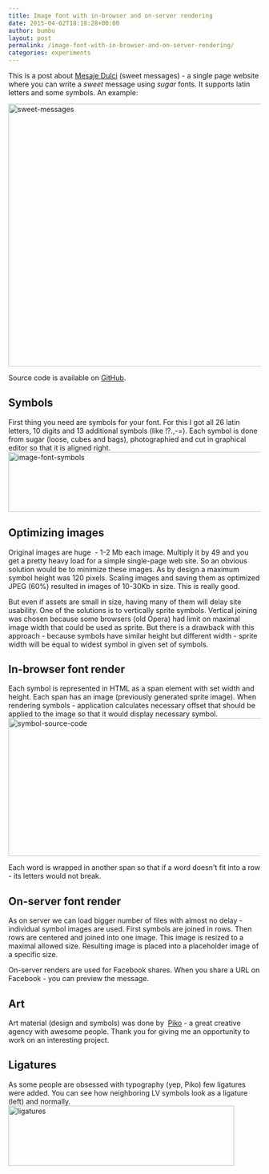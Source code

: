 ```yaml
---
title: Image font with in-browser and on-server rendering
date: 2015-04-02T18:18:28+00:00
author: bumbu
layout: post
permalink: /image-font-with-in-browser-and-on-server-rendering/
categories: experiments
---
```

This is a post about <a title="Mesaje Dulci" href="http://mesajedulci.suedzucker.md/" target="_blank">Mesaje Dulci</a> (sweet messages) - a single page website where you can write a <em>sweet</em> message using <em>sugar</em> fonts. It supports latin letters and some symbols. An example:

<img class="aligncenter wp-image-670 size-full" src="http://bumbu.me/wp-content/uploads/2015/04/sweet-messages.jpg" alt="sweet-messages" width="700" height="525" />

Source code is available on <a href="https://github.com/bumbu/mesajedulci" target="_blank">GitHub</a>.
<h2>Symbols</h2>
First thing you need are symbols for your font. For this I got all 26 latin letters, 10 digits and 13 additional symbols (like !?.,-=). Each symbol is done from sugar (loose, cubes and bags), photographied and cut in graphical editor so that it is aligned right.

<img class="aligncenter wp-image-673 size-full" src="http://bumbu.me/wp-content/uploads/2015/04/image-font-symbols.jpg" alt="image-font-symbols" width="583" height="120" />
<h2>Optimizing images</h2>
Original images are huge  - 1-2 Mb each image. Multiply it by 49 and you get a pretty heavy load for a simple single-page web site. So an obvious solution would be to minimize these images. As by design a maximum symbol height was 120 pixels. Scaling images and saving them as optimized JPEG (60%) resulted in images of 10-30Kb in size. This is really good.

But even if assets are small in size, having many of them will delay site usability. One of the solutions is to vertically sprite symbols. Vertical joining was chosen because some browsers (old Opera) had limit on maximal image width that could be used as sprite. But there is a drawback with this approach - because symbols have similar height but different width - sprite width will be equal to widest symbol in given set of symbols.
<h2>In-browser font render</h2>
Each symbol is represented in HTML as a span element with set width and height. Each span has an image (previously generated sprite image). When rendering symbols - application calculates necessary offset that should be applied to the image so that it would display necessary symbol.

<img class="aligncenter wp-image-674 size-full" src="http://bumbu.me/wp-content/uploads/2015/04/symbol-source-code.jpg" alt="symbol-source-code" width="700" height="276" />

Each word is wrapped in another span so that if a word doesn't fit into a row - its letters would not break.
<h2>On-server font render</h2>
As on server we can load bigger number of files with almost no delay - individual symbol images are used. First symbols are joined in rows. Then rows are centered and joined into one image. This image is resized to a maximal allowed size. Resulting image is placed into a placeholder image of a specific size.

On-server renders are used for Facebook shares. When you share a URL on Facebook - you can preview the message.
<h2>Art</h2>
Art material (design and symbols) was done by  <a href="http://www.piko.md/" target="_blank">Piko</a> - a great creative agency with awesome people. Thank you for giving me an opportunity to work on an interesting project.
<h2>Ligatures</h2>
As some people are obsessed with typography (yep, Piko) few ligatures were added. You can see how neighboring LV symbols look as a ligature (left) and normally.

<img class=" size-full wp-image-675 aligncenter" src="http://bumbu.me/wp-content/uploads/2015/04/ligatures.jpg" alt="ligatures" width="451" height="120" />
